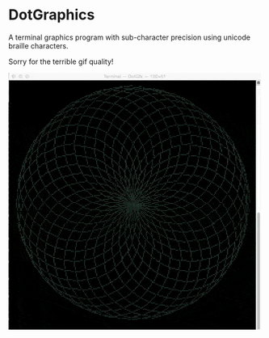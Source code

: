 # DotGraphics
A terminal graphics program with sub-character precision using unicode braille characters.

Sorry for the terrible gif quality!

![Turtle Sample](/res/turtle_sample.gif)
